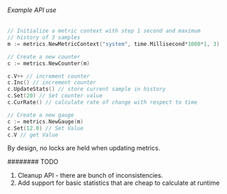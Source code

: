 ###### Example API use

```go
// Initialize a metric context with step 1 second and maximum
// history of 3 samples
m := metrics.NewMetricContext("system", time.Millisecond*1000*1, 3)

// Create a new counter
c := metrics.NewCounter(m)

c.V++ // increment counter
c.Inc() // increment counter
c.UpdateStats() // store current sample in history
c.Set(20) // Set counter value
c.CurRate() // calculate rate of change with respect to time

// Create a new gauge
c := metrics.NewGauge(m)
c.Set(12.0) // Set Value
c.V // get Value
```

By design, no locks are held when updating metrics.

######## TODO

1. Cleanup API - there are bunch of inconsistencies.
2. Add support for basic statistics that are cheap to
   calculate at runtime
